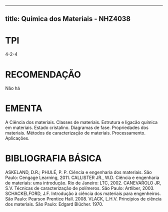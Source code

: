 
---
title: Química dos Materiais - NHZ4038 
---

# TPI

4-2-4

# RECOMENDAÇÃO

Não há

# EMENTA

A Ciência dos materiais. Classes de materiais. Estrutura e ligacão química em materiais. Estado cristalino. Diagramas de fase. Propriedades dos materiais. Métodos de caracterização de materiais. Processamento. Aplicações.

# BIBLIOGRAFIA BÁSICA

ASKELAND, D.R.; PHULÉ, P. P. Ciência e engenharia dos materiais. São Paulo: Cengage Learning, 2011.
CALLISTER JR., W.D. Ciência e engenharia de materiais: uma introdução. Rio de Janeiro: LTC, 2002.
CANEVAROLO JR, S.V. Técnicas de caracterização de polímeros. São Paulo: Artliber, 2003.
SCHACKELFORD, J.F. Introdução à ciência dos materiais para engenheiros. São Paulo: Pearson Prentice Hall. 2008.
VLACK, L.H.V. Princípios de ciência dos materiais. São Paulo: Edgard Blücher. 1970.
        